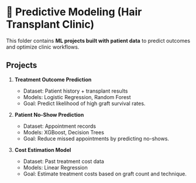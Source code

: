 # 🤖 Predictive Modeling (Hair Transplant Clinic)

This folder contains **ML projects built with patient data** to predict outcomes and optimize clinic workflows.

## Projects
1. **Treatment Outcome Prediction**
   - Dataset: Patient history + transplant results
   - Models: Logistic Regression, Random Forest
   - Goal: Predict likelihood of high graft survival rates.

2. **Patient No-Show Prediction**
   - Dataset: Appointment records
   - Models: XGBoost, Decision Trees
   - Goal: Reduce missed appointments by predicting no-shows.

3. **Cost Estimation Model**
   - Dataset: Past treatment cost data
   - Models: Linear Regression
   - Goal: Estimate treatment costs based on graft count and technique.
